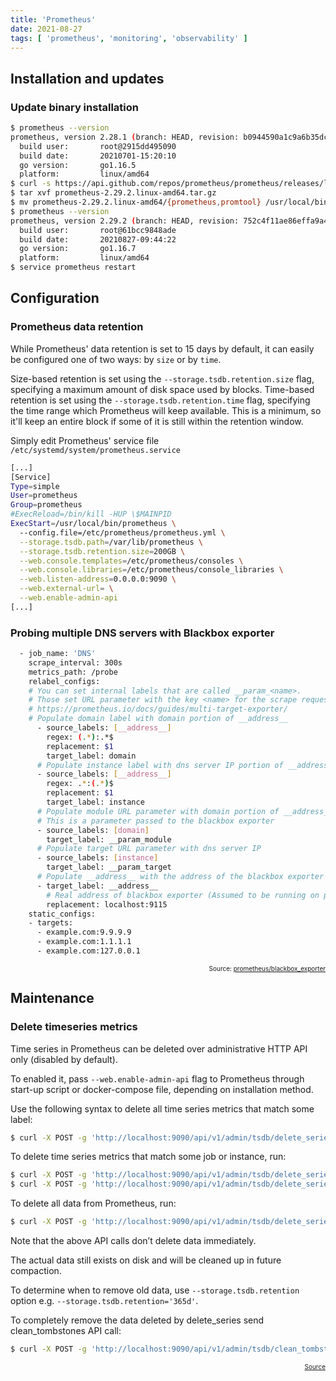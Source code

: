 ```yaml
---
title: 'Prometheus'
date: 2021-08-27
tags: [ 'prometheus', 'monitoring', 'observability' ]
---
```


## Installation and updates

### Update binary installation

```bash
$ prometheus --version
prometheus, version 2.28.1 (branch: HEAD, revision: b0944590a1c9a6b35dc5a696869f75f422b107a1)
  build user:       root@2915dd495090
  build date:       20210701-15:20:10
  go version:       go1.16.5
  platform:         linux/amd64
$ curl -s https://api.github.com/repos/prometheus/prometheus/releases/latest | grep browser_download_url | grep linux-amd64 | cut -d '"' -f 4 | wget -i -
$ tar xvf prometheus-2.29.2.linux-amd64.tar.gz
$ mv prometheus-2.29.2.linux-amd64/{prometheus,promtool} /usr/local/bin/
$ prometheus --version
prometheus, version 2.29.2 (branch: HEAD, revision: 752c4f11ae86effa9a46f017f2feb66730c67ed8)
  build user:       root@61bcc9848ade
  build date:       20210827-09:44:22
  go version:       go1.16.7
  platform:         linux/amd64
$ service prometheus restart
```

## Configuration

### Prometheus data retention

While Prometheus' data retention is set to 15 days by default, it can easily be
configured one of two ways: by `size` or by `time`.  

Size-based retention is set using the `--storage.tsdb.retention.size` flag, 
specifying a maximum amount of disk space used by blocks. Time-based retention
is set using the `--storage.tsdb.retention.time` flag, specifying the time
range which Prometheus will keep available. This is a minimum, so it'll keep an
entire block if some of it is still within the retention window.

Simply edit Prometheus' service file `/etc/systemd/system/prometheus.service`

```bash hl_lines="10"
[...]
[Service]
Type=simple
User=prometheus
Group=prometheus
#ExecReload=/bin/kill -HUP \$MAINPID
ExecStart=/usr/local/bin/prometheus \
  --config.file=/etc/prometheus/prometheus.yml \
  --storage.tsdb.path=/var/lib/prometheus \
  --storage.tsdb.retention.size=200GB \
  --web.console.templates=/etc/prometheus/consoles \
  --web.console.libraries=/etc/prometheus/console_libraries \
  --web.listen-address=0.0.0.0:9090 \
  --web.external-url= \
  --web.enable-admin-api
[...]
```

### Probing multiple DNS servers with Blackbox exporter

```bash
  - job_name: 'DNS'
    scrape_interval: 300s
    metrics_path: /probe
    relabel_configs:
    # You can set internal labels that are called __param_<name>.
    # Those set URL parameter with the key <name> for the scrape request.
    # https://prometheus.io/docs/guides/multi-target-exporter/
    # Populate domain label with domain portion of __address__
      - source_labels: [__address__]
        regex: (.*):.*$
        replacement: $1
        target_label: domain
      # Populate instance label with dns server IP portion of __address__
      - source_labels: [__address__]
        regex: .*:(.*)$
        replacement: $1
        target_label: instance
      # Populate module URL parameter with domain portion of __address__
      # This is a parameter passed to the blackbox exporter
      - source_labels: [domain]
        target_label: __param_module
      # Populate target URL parameter with dns server IP
      - source_labels: [instance]
        target_label: __param_target
      # Populate __address__ with the address of the blackbox exporter to hit
      - target_label: __address__
        # Real address of blackbox exporter (Assumed to be running on port 9115 on localhost)
        replacement: localhost:9115
    static_configs:
    - targets:
      - example.com:9.9.9.9
      - example.com:1.1.1.1
      - example.com:127.0.0.1
```

<p style="font-size: 10px" align="right">
    Source: <a href="https://github.com/prometheus/blackbox_exporter/issues/51#issuecomment-385169368">prometheus/blackbox_exporter</a>
</p>

## Maintenance

### Delete timeseries metrics

Time series in Prometheus can be deleted over administrative HTTP API only
(disabled by default).

To enabled it, pass `--web.enable-admin-api` flag to Prometheus through start-up
script or docker-compose file, depending on installation method.

Use the following syntax to delete all time series metrics that match some
label:

```bash
$ curl -X POST -g 'http://localhost:9090/api/v1/admin/tsdb/delete_series?match[]={foo="bar"}'
```

To delete time series metrics that match some job or instance, run:

```bash
$ curl -X POST -g 'http://localhost:9090/api/v1/admin/tsdb/delete_series?match[]={job="node_exporter"}'
$ curl -X POST -g 'http://localhost:9090/api/v1/admin/tsdb/delete_series?match[]={instance="10.0.1.100:9100"}'
```

To delete all data from Prometheus, run:

```bash
$ curl -X POST -g 'http://localhost:9090/api/v1/admin/tsdb/delete_series?match[]={__name__=~".+"}'
```

Note that the above API calls don’t delete data immediately.

The actual data still exists on disk and will be cleaned up in future
compaction.

To determine when to remove old data, use
`--storage.tsdb.retention` option e.g. `--storage.tsdb.retention='365d'`.

To completely remove the data deleted by delete_series send clean_tombstones
API call:

```bash
$ curl -X POST -g 'http://localhost:9090/api/v1/admin/tsdb/clean_tombstones'
```

<p style="font-size: 10px" align="right">
    <a href="https://www.shellhacks.com/prometheus-delete-time-series-metrics"/>Source</a>
</p>
